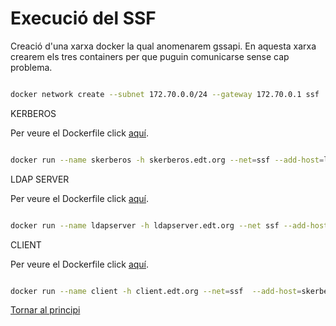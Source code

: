 # Execució del SSF

Creació d'una xarxa docker la qual anomenarem gssapi. En aquesta xarxa crearem els tres containers per que
puguin comunicarse sense cap problema.


```bash

docker network create --subnet 172.70.0.0/24 --gateway 172.70.0.1 ssf

```

KERBEROS

Per veure el Dockerfile click [aquí](https://github.com/isx26067826/project/blob/master/sources/ssf/kerberos/Dockerfile).


```bash

docker run --name skerberos -h skerberos.edt.org --net=ssf --add-host=ldapserver.edt.org:172.70.0.3 --ip 172.70.0.2 -d kerberos 

```

LDAP SERVER

Per veure el Dockerfile click [aquí](https://github.com/isx26067826/project/blob/master/sources/ssf/ldapserver/Dockerfile).


```bash

docker run --name ldapserver -h ldapserver.edt.org --net ssf --add-host=skerberos.edt.org:172.70.0.2 --ip 172.70.0.3 -it ldapserver 

```

CLIENT

Per veure el Dockerfile click [aquí](https://github.com/isx26067826/project/blob/master/sources/ssf/client/Dockerfile).


```bash

docker run --name client -h client.edt.org --net=ssf  --add-host=skerberos.edt.org:172.70.0.2 --add-host=ldapserver.edt.org:172.70.0.3 --ip 172.70.0.4 -it client

```


[Tornar al principi](https://github.com/isx26067826/project/blob/master/README.md)
